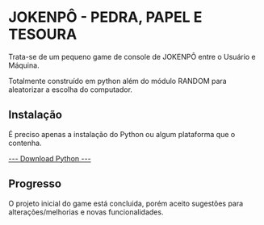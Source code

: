 # JOKENPÔ - PEDRA, PAPEL E TESOURA

Trata-se de um pequeno game de console de JOKENPÔ entre o Usuário e Máquina. 

Totalmente construído em python além do módulo RANDOM para aleatorizar a escolha do computador.

## Instalação

É preciso apenas a instalação do Python ou algum plataforma que o contenha.

[--- Download Python ---](https://www.python.org/downloads/)

## Progresso
O projeto inicial do game está concluida, porém aceito sugestões para alterações/melhorias e novas funcionalidades.